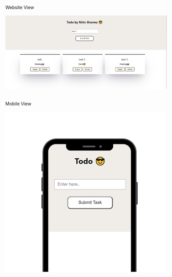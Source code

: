 
Website View
<br><br>
![image](./todojs/src/Image/Screenshot%20(163).png)
<br><br><br>
Mobile View
<br>
<br>
<img width="500px" hieght="400px" src="./todojs/src/Image/Todo%20img%20Responsive.png" alt="" />

